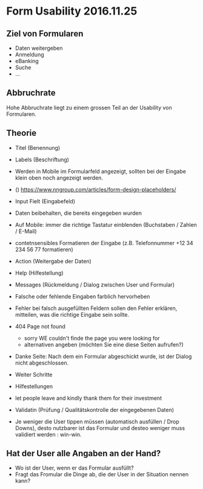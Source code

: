 # Form Usability 2016.11.25

## Ziel von Formularen

* Daten weitergeben
* Anmeldung
* eBanking
* Suche
* ...

## Abbruchrate
Hohe Abbruchrate liegt zu einem grossen Teil an der Usability von Formularen. 

## Theorie
* Titel (Benennung)
* Labels (Beschriftung)
 * Werden in Mobile im Formularfeld angezeigt, sollten bei der Eingabe klein oben noch angezeigt werden.
 * () https://www.nngroup.com/articles/form-design-placeholders/
* Input Fielt (Eingabefeld)
 * Daten beibehalten, die bereits eingegeben wurden
 * Auf Mobile: immer die richtige Tastatur einblenden (Buchstaben / Zahlen / E-Mail)
 * contetnsensibles Formatieren der Eingabe (z.B. Telefonnummer +12 34 234 56 77 formatieren)
* Action (Weitergabe der Daten)
* Help (Hilfestellung)
* Messages (Rückmeldung / Dialog zwischen User und Formular)
 * Falsche oder fehlende Eingaben farblich hervorheben
 * Fehler bei falsch ausgefüllten Feldern sollen den Fehler erklären, mitteilen, was die richtige Eingabe sein sollte.
 * 404 Page not found
   * sorry WE couldn't finde the page you were looking for
   * alternativen angeben (möchten Sie eine diese Seiten aufrufen?)
  * Danke Seite: Nach dem ein Formular abgeschickt wurde, ist der Dialog nicht abgeschlossen.
   * Weiter Schritte
   * Hilfestellungen
   * let people leave and kindly thank them for their investment
* Validatin (Prüfung / Qualitätskontrolle der eingegebenen Daten)

* Je weniger die User tippen müssen (automatisch ausfüllen / Drop Downs), desto nutzbarer ist das Formular und desteo weniger muss validiert werden : win-win.

## Hat der User alle Angaben an der Hand? 
 * Wo ist der User, wenn er das Formular ausfüllt?
 * Fragt das Fromular die Dinge ab, die der User in der Situation nennen kann? 




